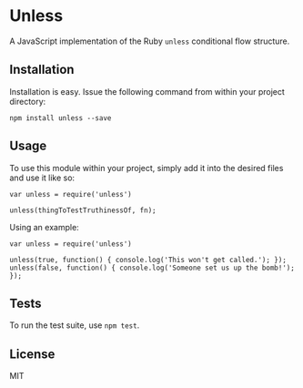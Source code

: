 # Unless

A JavaScript implementation of the Ruby `unless` conditional flow
structure.

## Installation

Installation is easy. Issue the following command from within your
project directory:

    npm install unless --save

## Usage

To use this module within your project, simply add it into the desired
files and use it like so:

    var unless = require('unless')

    unless(thingToTestTruthinessOf, fn);

Using an example:

    var unless = require('unless')

    unless(true, function() { console.log('This won't get called.'); });
    unless(false, function() { console.log('Someone set us up the bomb!'); });

## Tests

To run the test suite, use `npm test`.

## License

MIT
